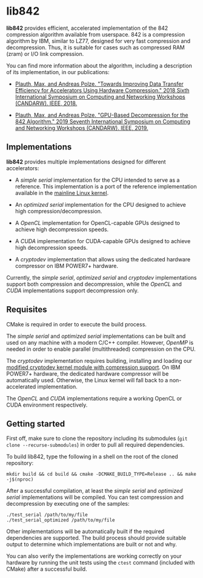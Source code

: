 # lib842

**lib842** provides efficient, accelerated implementation of the 842 compression algorithm available from userspace. 842 is a compression algorithm by IBM, similar to LZ77, designed for very fast compression and decompression. Thus, it is suitable for cases such as compressed RAM (zram) or I/O link compression.

You can find more information about the algorithm, including a description of its implementation, in our publications:

* [Plauth, Max, and Andreas Polze. "Towards Improving Data Transfer Efficiency for Accelerators Using Hardware Compression." 2018 Sixth International Symposium on Computing and Networking Workshops (CANDARW). IEEE, 2018.](https://ieeexplore.ieee.org/abstract/document/8590885)

* [Plauth, Max, and Andreas Polze. "GPU-Based Decompression for the 842 Algorithm." 2019 Seventh International Symposium on Computing and Networking Workshops (CANDARW). IEEE, 2019.](https://ieeexplore.ieee.org/abstract/document/8951729)

## Implementations

**lib842** provides multiple implementations designed for different accelerators:

* A *simple serial* implementation for the CPU intended to serve as a reference. This implementation is a port of the reference implementation available in the [mainline Linux kernel](https://git.kernel.org/pub/scm/linux/kernel/git/torvalds/linux.git/tree/lib/842?id=ae46d2aa6a7fbe8ca0946f24b061b6ccdc6c3f25).

* An *optimized serial* implementation for the CPU designed to achieve high compression/decompression.

* A *OpenCL* implementation for OpenCL-capable GPUs designed to achieve high decompression speeds.

* A *CUDA* implementation for CUDA-capable GPUs designed to achieve high decompression speeds.

* A *cryptodev* implementation that allows using the dedicated hardware compressor on IBM POWER7+ hardware.

Currently, the *simple serial*, *optimized serial* and *cryptodev* implementations support both compression and decompression, while the *OpenCL* and *CUDA* implementations support decompression only.

## Requisites

CMake is required in order to execute the build process.

The *simple serial* and *optimized serial* implementations can be built and used on any machine with a modern C/C++ compiler. However, *OpenMP* is needed in order to enable parallel (multithreaded) compression on the CPU.

The *cryptodev* implementation requires building, installing and loading our [modified cryptodev kernel module with compression support](https://github.com/joanbm/cryptodev-linux). On IBM POWER7+ hardware, the dedicated hardware compressor will be automatically used. Otherwise, the Linux kernel will fall back to a non-accelerated implementation.

The *OpenCL* and *CUDA* implementations require a working OpenCL or CUDA environment respectively.

## Getting started

First off, make sure to clone the repository including its submodules (`git clone --recurse-submodules`) in order to pull all required dependencies.

To build lib842, type the following in a shell on the root of the cloned repository:
```
mkdir build && cd build && cmake -DCMAKE_BUILD_TYPE=Release .. && make -j$(nproc)
```

After a successful compilation, at least the *simple serial* and *optimized serial* implementations will be compiled. You can test compression and decompression by executing one of the samples:
```
./test_serial /path/to/my/file
./test_serial_optimized /path/to/my/file
```

Other implementations will be automatically built if the required dependencies are supported. The build process should provide suitable output to determine which implementations are built or not and why.

You can also verify the implementations are working correctly on your hardware by running the unit tests using the `ctest` command (included with CMake) after a successful build.
